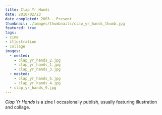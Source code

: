 ```yaml
---
title: Clap Yr Hands
date: 2010/02/23
date_completed: 2003 - Present
thumbnail: ./images/thumbnails/clap_yr_hands_thumb.jpg
featured: true
tags:
- zine
- illustration
- collage
images:
  - nested:
    - clap_yr_hands_2.jpg
    - clap_yr_hands_1.jpg
    - clap_yr_hands_3.jpg
  - nested:
    - clap_yr_hands_5.jpg
    - clap_yr_hands_4.jpg
  - clap_yr_hands_9.jpg
---
```


<i>Clap Yr Hands</i> is a zine I occasionally publish, usually featuring illustration and collage.
